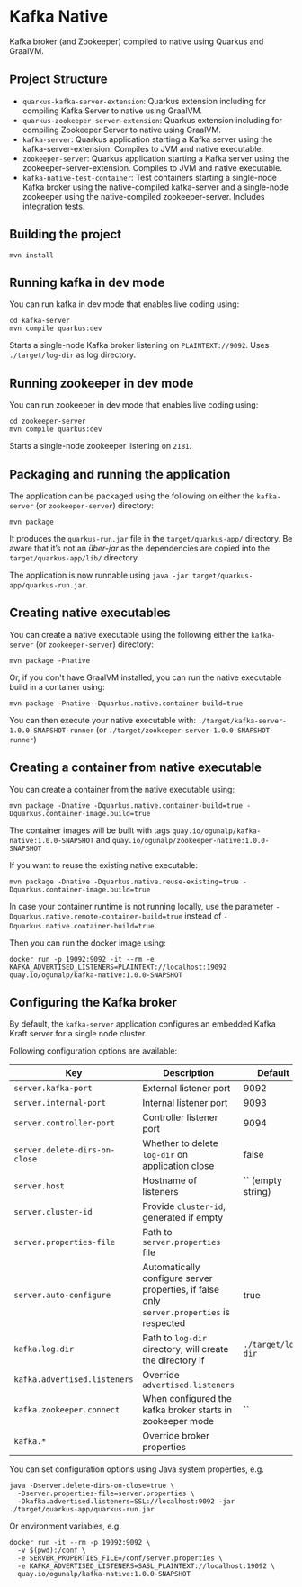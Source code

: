 # Kafka Native

Kafka broker (and Zookeeper) compiled to native using Quarkus and GraalVM.

## Project Structure

- `quarkus-kafka-server-extension`: Quarkus extension including for compiling Kafka Server to native using GraalVM.
- `quarkus-zookeeper-server-extension`: Quarkus extension including for compiling Zookeeper Server to native using GraalVM.
- `kafka-server`: Quarkus application starting a Kafka server using the kafka-server-extension. Compiles to JVM and native executable.
- `zookeeper-server`: Quarkus application starting a Kafka server using the zookeeper-server-extension. Compiles to JVM and native executable.
- `kafka-native-test-container`: Test containers starting a single-node Kafka broker using the native-compiled kafka-server and a single-node zookeeper using the native-compiled zookeeper-server. Includes integration tests.

## Building the project

```shell script
mvn install
```

## Running kafka in dev mode

You can run kafka in dev mode that enables live coding using:
```shell script
cd kafka-server
mvn compile quarkus:dev
```

Starts a single-node Kafka broker listening on `PLAINTEXT://9092`. 
Uses `./target/log-dir` as log directory.

## Running zookeeper in dev mode

You can run zookeeper in dev mode that enables live coding using:
```shell script
cd zookeeper-server
mvn compile quarkus:dev
```

Starts a single-node zookeeper listening on `2181`.

## Packaging and running the application

The application can be packaged using the following on either the `kafka-server` (or `zookeeper-server`) directory:
```shell script
mvn package
```
It produces the `quarkus-run.jar` file in the `target/quarkus-app/` directory.
Be aware that it’s not an _über-jar_ as the dependencies are copied into the `target/quarkus-app/lib/` directory.

The application is now runnable using `java -jar target/quarkus-app/quarkus-run.jar`.

## Creating native executables

You can create a native executable using the following either the `kafka-server` (or `zookeeper-server`) directory:
```shell script
mvn package -Pnative
```

Or, if you don't have GraalVM installed, you can run the native executable build in a container using:
```shell script
mvn package -Pnative -Dquarkus.native.container-build=true
```

You can then execute your native executable with: `./target/kafka-server-1.0.0-SNAPSHOT-runner` (or `./target/zookeeper-server-1.0.0-SNAPSHOT-runner`)

## Creating a container from native executable

You can create a container from the native executable using: 
```shell script
mvn package -Dnative -Dquarkus.native.container-build=true -Dquarkus.container-image.build=true
```

The container images will be built with tags `quay.io/ogunalp/kafka-native:1.0.0-SNAPSHOT` and `quay.io/ogunalp/zookeeper-native:1.0.0-SNAPSHOT`

If you want to reuse the existing native executable:

```shell script
mvn package -Dnative -Dquarkus.native.reuse-existing=true -Dquarkus.container-image.build=true
```

In case your container runtime is not running locally, use the parameter `-Dquarkus.native.remote-container-build=true` instead of `-Dquarkus.native.container-build=true`.

Then you can run the docker image using:

```shell script
docker run -p 19092:9092 -it --rm -e KAFKA_ADVERTISED_LISTENERS=PLAINTEXT://localhost:19092 quay.io/ogunalp/kafka-native:1.0.0-SNAPSHOT
```

## Configuring the Kafka broker

By default, the `kafka-server` application configures an embedded Kafka Kraft server for a single node cluster.

Following configuration options are available:

| Key                           | Description                                                                               | Default            |
|-------------------------------|-------------------------------------------------------------------------------------------|--------------------|
| `server.kafka-port`           | External listener port                                                                    | 9092               |
| `server.internal-port`        | Internal listener port                                                                    | 9093               |
| `server.controller-port`      | Controller listener port                                                                  | 9094               |
| `server.delete-dirs-on-close` | Whether to delete `log-dir` on application close                                          | false              |
| `server.host`                 | Hostname of listeners                                                                     | `` (empty string)  |
| `server.cluster-id`           | Provide `cluster-id`, generated if empty                                                  |                    |
| `server.properties-file`      | Path to `server.properties` file                                                          |                    |
| `server.auto-configure `      | Automatically configure server properties, if false only `server.properties` is respected | true               |
| `kafka.log.dir`               | Path to `log-dir` directory, will create the directory if                                 | `./target/log-dir` |
| `kafka.advertised.listeners`  | Override `advertised.listeners`                                                           |                    |
| `kafka.zookeeper.connect`     | When configured the kafka broker starts in zookeeper mode                                 | ``                 |
| `kafka.*`                     | Override broker properties                                                                |                    |


You can set configuration options using Java system properties, e.g.

```shell script
java -Dserver.delete-dirs-on-close=true \
  -Dserver.properties-file=server.properties \
  -Dkafka.advertised.listeners=SSL://localhost:9092 -jar ./target/quarkus-app/quarkus-run.jar
```

Or environment variables, e.g.

```shell script
docker run -it --rm -p 19092:9092 \
  -v $(pwd):/conf \
  -e SERVER_PROPERTIES_FILE=/conf/server.properties \
  -e KAFKA_ADVERTISED_LISTENERS=SASL_PLAINTEXT://localhost:19092 \
  quay.io/ogunalp/kafka-native:1.0.0-SNAPSHOT
```
